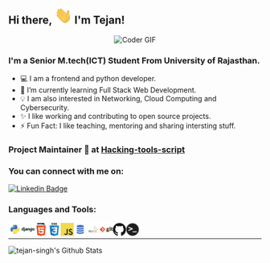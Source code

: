 ## Hi there, <img src="https://github.com/ABSphreak/ABSphreak/blob/master/gifs/Hi.gif" width="35px"> I'm Tejan!

<p  align="center"><img src="https://qphs.fs.quoracdn.net/main-qimg-03a4a5f034bf0bafa661fd8a8aabedc8" alt="Coder GIF" width="500" height="400">

### I'm a Senior M.tech(ICT) Student From University of Rajasthan.

- 💻 I am a frontend and python developer.
- 🌱 I’m currently learning Full Stack Web Development.
- 💡 I am also interested in Networking, Cloud Computing and Cybersecurity.
- ✨ I like working and contributing to open source projects.
- ⚡ Fun Fact: I like teaching, mentoring and sharing intersting stuff.

### Project Maintainer 📜 at [Hacking-tools-script](https://github.com/sanscript-tech/hacking-tools-scripts)

### You can connect with me on:

[![Linkedin Badge](https://img.shields.io/badge/-tejansingh-blue?style=flat-square&logo=Linkedin&logoColor=white&link=https://www.linkedin.com/in/tejansingh)](https://www.linkedin.com/in/tejansingh)

### Languages and Tools:
<img align="left" alt="Python" width="26px" src="https://raw.githubusercontent.com/github/explore/80688e429a7d4ef2fca1e82350fe8e3517d3494d/topics/python/python.png" />
<img align="left" alt="Python" width="26px" src="https://raw.githubusercontent.com/github/explore/80688e429a7d4ef2fca1e82350fe8e3517d3494d/topics/django/django.png" />
<img align="left" alt="HTML5" width="26px" src="https://raw.githubusercontent.com/github/explore/80688e429a7d4ef2fca1e82350fe8e3517d3494d/topics/html/html.png" />
<img align="left" alt="CSS3" width="26px" src="https://raw.githubusercontent.com/github/explore/80688e429a7d4ef2fca1e82350fe8e3517d3494d/topics/css/css.png" />
<img align="left" alt="JavaScript" width="26px" src="https://raw.githubusercontent.com/github/explore/80688e429a7d4ef2fca1e82350fe8e3517d3494d/topics/javascript/javascript.png" />
<img align="left" alt="SQL" width="26px" src="https://raw.githubusercontent.com/github/explore/80688e429a7d4ef2fca1e82350fe8e3517d3494d/topics/sql/sql.png" />
<img align="left" alt="MySQL" width="26px" src="https://raw.githubusercontent.com/github/explore/80688e429a7d4ef2fca1e82350fe8e3517d3494d/topics/mysql/mysql.png" />
<img align="left" alt="Git" width="26px" src="https://raw.githubusercontent.com/github/explore/80688e429a7d4ef2fca1e82350fe8e3517d3494d/topics/git/git.png" />
<img align="left" alt="GitHub" width="26px" src="https://raw.githubusercontent.com/github/explore/78df643247d429f6cc873026c0622819ad797942/topics/github/github.png" />
<img align="left" alt="Terminal" width="26px" src="https://raw.githubusercontent.com/github/explore/80688e429a7d4ef2fca1e82350fe8e3517d3494d/topics/terminal/terminal.png" />

<br />

---

<img align="left" alt="tejan-singh's Github Stats" src="https://github-readme-stats.vercel.app/api?username=tejan-singh&show_icons=true&hide_border=true&bg_color=f7f7f7&layout=compact&hide=html" />


